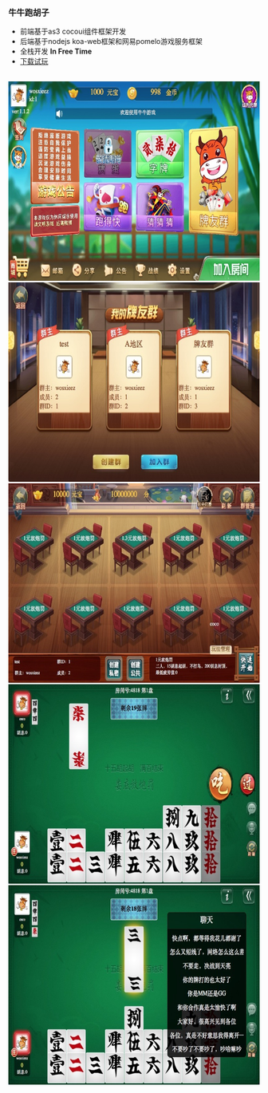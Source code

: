 ###  牛牛跑胡子

* 前端基于as3 cocoui组件框架开发
* 后端基于nodejs koa-web框架和网易pomelo游戏服务框架
* 全栈开发 **In Free Time**
* [下载试玩](https://github.com/wosxieez/mumuas3/releases)
<br/>
<img src="https://raw.githubusercontent.com/wosxieez/mumuas3/master/screenshot/screen1.jpg" alt="" width="600" height="400"/>
<img src="https://raw.githubusercontent.com/wosxieez/mumuas3/master/screenshot/screen2.jpg" alt="" width="600" height="400"/>
<img src="https://raw.githubusercontent.com/wosxieez/mumuas3/master/screenshot/screen3.jpg" alt="" width="600" height="400"/>
<img src="https://raw.githubusercontent.com/wosxieez/mumuas3/master/screenshot/screen4.jpg" alt="" width="600" height="400"/>
<img src="https://raw.githubusercontent.com/wosxieez/mumuas3/master/screenshot/screen5.jpg" alt="" width="600" height="400"/>
